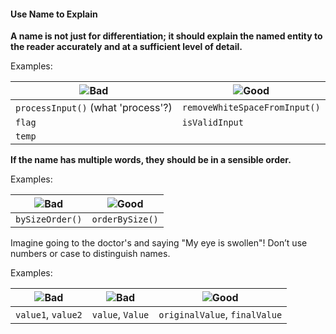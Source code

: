 <link rel="stylesheet" href="{{baseUrl}}/css/textbook.css">

<div class="website-content">

<div id="title">

#### Use Name to Explain

</div>

<div id="body">

**A name is not just for differentiation; it should explain the named entity to the reader accurately and at a sufficient level of detail.**

<tip-box>

Examples:

| ![][Bad]          |  ![][Good]                     |
| ----------------- |  ----------------------------- |
|`processInput()`  (what 'process'?) |  `removeWhiteSpaceFromInput()` |
|`flag`   |  `isValidInput` |
|`temp`   |   |

</tip-box>

**If the name has multiple words, they should be in a sensible order.**

<tip-box>

Examples:

| ![][Bad]        |  ![][Good]       |
| --------------- |  --------------- |
|`bySizeOrder()`  |  `orderBySize()` |

</tip-box>

Imagine going to the doctor's and saying "My eye is swollen"! Don’t use numbers or case to distinguish names.

<tip-box>

Examples:

| ![][Bad]          | ![][Bad]          | ![][Good]                     |
| ----------------- | ----------------- | ----------------------------- |
|`value1`, `value2` | `value`, `Value`  | `originalValue`, `finalValue` |

</tip-box>

[Bad]: {{baseUrl}}/images/Bad.png "Bad"
[Good]: {{baseUrl}}/images/Good.png "Good"

</div>

</div>
